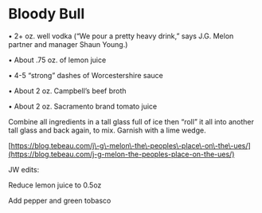 # Bloody Bull

• 2\+ oz. well vodka \(“We pour a pretty heavy drink,” says J.G. Melon partner and manager Shaun Young.\)

• About .75 oz. of lemon juice

• 4\-5 “strong” dashes of Worcestershire sauce

• About 2 oz. Campbell’s beef broth 

• About 2 oz. Sacramento brand tomato juice 

Combine all ingredients in a tall glass full of ice then “roll” it all into another tall glass and back again, to mix. Garnish with a lime wedge.

[https://blog.tebeau.com/j\-g\-melon\-the\-peoples\-place\-on\-the\-ues/](https://blog.tebeau.com/j-g-melon-the-peoples-place-on-the-ues/)

JW edits:

Reduce lemon juice to 0.5oz

Add pepper and green tobasco
